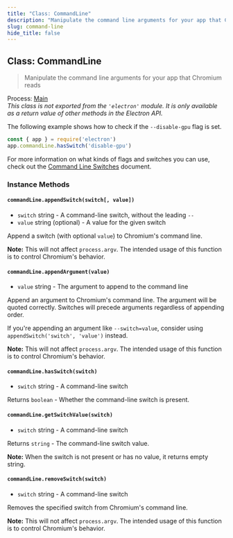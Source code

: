 ```yaml
---
title: "Class: CommandLine"
description: "Manipulate the command line arguments for your app that Chromium reads"
slug: command-line
hide_title: false
---
```


## Class: CommandLine

> Manipulate the command line arguments for your app that Chromium reads

Process: [Main](latest/glossary.md#main-process)<br />
_This class is not exported from the `'electron'` module. It is only available as a return value of other methods in the Electron API._

The following example shows how to check if the `--disable-gpu` flag is set.

```js
const { app } = require('electron')
app.commandLine.hasSwitch('disable-gpu')
```

For more information on what kinds of flags and switches you can use, check
out the [Command Line Switches](latest/api/command-line-switches.md)
document.

### Instance Methods

#### `commandLine.appendSwitch(switch[, value])`

* `switch` string - A command-line switch, without the leading `--`
* `value` string (optional) - A value for the given switch

Append a switch (with optional `value`) to Chromium's command line.

**Note:** This will not affect `process.argv`. The intended usage of this function is to
control Chromium's behavior.

#### `commandLine.appendArgument(value)`

* `value` string - The argument to append to the command line

Append an argument to Chromium's command line. The argument will be quoted
correctly. Switches will precede arguments regardless of appending order.

If you're appending an argument like `--switch=value`, consider using `appendSwitch('switch', 'value')` instead.

**Note:** This will not affect `process.argv`. The intended usage of this function is to
control Chromium's behavior.

#### `commandLine.hasSwitch(switch)`

* `switch` string - A command-line switch

Returns `boolean` - Whether the command-line switch is present.

#### `commandLine.getSwitchValue(switch)`

* `switch` string - A command-line switch

Returns `string` - The command-line switch value.

**Note:** When the switch is not present or has no value, it returns empty string.

#### `commandLine.removeSwitch(switch)`

* `switch` string - A command-line switch

Removes the specified switch from Chromium's command line.

**Note:** This will not affect `process.argv`. The intended usage of this function is to
control Chromium's behavior.
